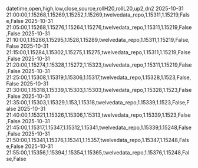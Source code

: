 datetime,open,high,low,close,source,rollH20,rollL20,up2,dn2
2025-10-31 21:00:00,1.15268,1.15269,1.15252,1.15269,twelvedata_repo,1.15311,1.15219,False,False
2025-10-31 21:05:00,1.15268,1.15276,1.15264,1.15276,twelvedata_repo,1.15311,1.15219,False,False
2025-10-31 21:10:00,1.15286,1.15295,1.1528,1.15289,twelvedata_repo,1.15311,1.15219,False,False
2025-10-31 21:15:00,1.15284,1.15302,1.15275,1.15275,twelvedata_repo,1.15311,1.15219,False,False
2025-10-31 21:20:00,1.15274,1.15328,1.15272,1.15323,twelvedata_repo,1.15311,1.15219,False,False
2025-10-31 21:25:00,1.15308,1.15319,1.15306,1.15317,twelvedata_repo,1.15328,1.1523,False,False
2025-10-31 21:30:00,1.15318,1.15339,1.15303,1.15303,twelvedata_repo,1.15328,1.1523,False,False
2025-10-31 21:35:00,1.15303,1.15329,1.153,1.15318,twelvedata_repo,1.15339,1.1523,False,False
2025-10-31 21:40:00,1.15321,1.15326,1.15306,1.15313,twelvedata_repo,1.15339,1.1523,False,False
2025-10-31 21:45:00,1.15317,1.15347,1.15312,1.15341,twelvedata_repo,1.15339,1.15248,False,False
2025-10-31 21:50:00,1.15341,1.15376,1.15341,1.15357,twelvedata_repo,1.15347,1.15248,False,False
2025-10-31 21:55:00,1.15356,1.15394,1.15354,1.15365,twelvedata_repo,1.15376,1.15248,False,False
